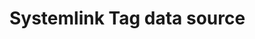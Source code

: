 # Systemlink Tag data source

<!--
    TODO: Write a short description of your plugin and document any extra
    configuration that is required for development.
-->
